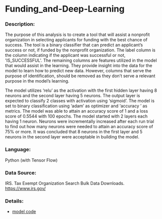 # Funding_and-Deep-Learning

### Description:
The purpose of this analysis is to create a tool that will assist a nonprofit organization in selecting applicants for funding with the best chance of success. The tool is a binary classifier that can predict an applicant’s success or not, if funded by the nonprofit organization.
The label column is the column indicating if the applicant was successful or not, 'IS_SUCCESSFUL'.
The remaining columns are features utilized in the model that would assist in the learning. They provide insight into the data for the model to learn how to predict new data. 
However, columns that serve the purpose of identification, should be removed as they don’t serve a relevant purpose in the model’s learning. 

The model utilizes ‘relu’ as the activation with the first hidden layer having 8 neurons and the second layer having 5 neurons. The output layer is expected to classify 2 classes with activation using ‘sigmoid’. The model is set to binary classification using  ‘adam’ as optimizer and ‘accuracy ’ as metrics. The model was able to attain an accuracy score of 1 and a loss score of 0.5544 with 100 epochs. The model started with 2 layers each having 1 neuron. Neurons were incrementally increased after each run trial to find out how many neurons were needed to attain an accuracy score of 75% or more. It was concluded that 8 neurons in the first layer and 5 neurons in the second layer were acceptable in building the model. 

### Language:
Python (with Tensor Flow)

### Data Source:
IRS. Tax Exempt Organization Search Bulk Data Downloads. https://www.irs.gov/

### Details:
- [model code](https://github.com/cindyd97/Funding_with-Deep-Learning/blob/main/Starter_Code.ipynb)
